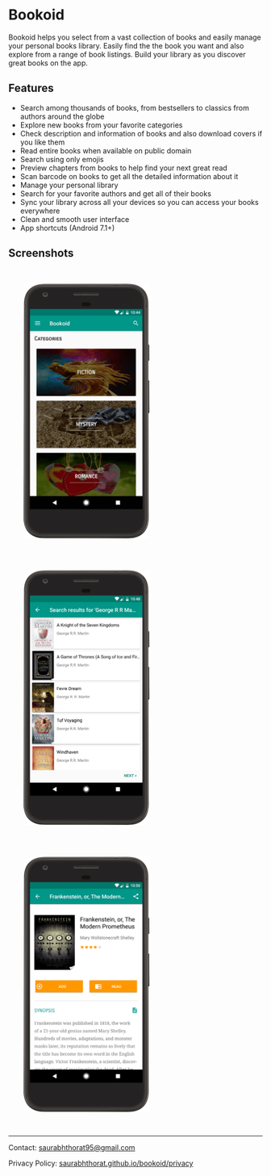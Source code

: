 # Bookoid

Bookoid helps you select from a vast collection of books and easily manage your personal books library. Easily find the the book you want and also explore from a range of book listings. Build your library as you discover great books on the app.

## Features

* Search among thousands of books, from bestsellers to classics from authors around the globe
* Explore new books from your favorite categories
* Check description and information of books and also download covers if you like them
* Read entire books when available on public domain
* Search using only emojis
* Preview chapters from books to help find your next great read
* Scan barcode on books to get all the detailed information about it
* Manage your personal library
* Search for your favorite authors and get all of their books
* Sync your library across all your devices so you can access your books everywhere
* Clean and smooth user interface
* App shortcuts (Android 7.1+)

## Screenshots

<img src="screenshots/categories_framed.png" width="250" style='margin: 30px' />
<img src="screenshots/search_framed.png" width="250" style='margin: 30px' />
<img src="screenshots/details_framed.png" width="250" style='margin: 30px' />

----

Contact: [saurabhthorat95@gmail.com](mailto:saurabhthorat95@gmail.com)

Privacy Policy: [saurabhthorat.github.io/bookoid/privacy](https://saurabhthorat.github.io/bookoid/privacy)
